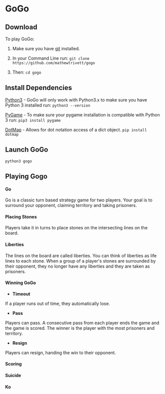 # GoGo


## Download

To play GoGo:

1. Make sure you have [git](https://git-scm.com/) installed.
2. In your Command Line run:
`git clone https://github.com/mathewtrivett/gogo`

3. Then:
`cd gogo`


## Install Dependencies

[Python3](https://www.python.org/downloads/) - GoGo will only work with Python3.x to make sure you have Python 3 installed run:
`python3 --version`

[PyGame](http://www.pygame.org/hifi.html) - To make sure your pygame installation is compatible with Python 3 run:
`pip3 install pygame`

[DotMap](https://github.com/drgrib/dotmap) - Allows for dot notation access of a dict object.
`pip install dotmap`


## Launch GoGo

`python3 gogo`


## Playing Gogo

#### Go

Go is a classic turn based strategy game for two players.  Your goal is to surround your opponent, claiming territory and taking prisoners.


#### Placing Stones

Players take it in turns to place stones on the intersecting lines on the board.


#### Liberties

The lines on the board are called liberties.  You can think of liberties as life lines to each stone.  When a group of a player's stones are surrounded by their opponent, they no longer have any liberties and they are taken as prisoners.


#### Winning GoGo

+ **Timeout**

If a player runs out of time, they automatically lose.

+ **Pass**

Players can pass.  A consecutive pass from each player ends the game and the game is scored.  The winner is the player with the most prisoners and territory.

+ **Resign**

Players can resign, handing the win to their opponent.


#### Scoring



#### Suicide


#### Ko









